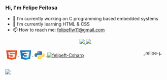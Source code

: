 ### Hi, I'm Felipe Feitosa

- 🔭 I’m currently working on C programming based embedded systems
- 🌱 I’m currently learning HTML & CSS
- 📫 How to reach me: felipeflw11@gmail.com

<div align="center">
  <a href="https://github.com/felipeft">
  <img height="130em" src="https://github-readme-stats.vercel.app/api?username=felipeft&show_icons=true&theme=dark&include_all_commits=true&count_private=true"/>
  <img height="180em" src="https://github-readme-stats.vercel.app/api/top-langs/?username=felipeft&layout=compact&langs_count=7&theme=dark"/>
</div>

<div style="display: inline_block"><br>
  <img align="center" alt="felipeft-HTML" height="30" width="40" src="https://raw.githubusercontent.com/devicons/devicon/master/icons/html5/html5-original.svg">
  <img align="center" alt="felipeft-CSS" height="30" width="40" src="https://raw.githubusercontent.com/devicons/devicon/master/icons/css3/css3-original.svg">
  <img align="center" alt="felipeft-Python" height="30" width="40" src="https://raw.githubusercontent.com/devicons/devicon/master/icons/python/python-original.svg">
  <img align="center" alt="felipeft-Csharp" height="30" width="40" src="https://cdn.jsdelivr.net/gh/devicons/devicon/icons/c/c-plain.svg">
  <img align="right" alt="felipe-pic" height="150" style="border-radius:50px;" src="https://discord.com/channels/482937544833499136/482937544833499138/1004131850425487460">
</div>

  ##
 
<div> 

  <a href="https://instagram.com/felipeft_" target="_blank"><img src="https://img.shields.io/badge/-Instagram-%23E4405F?style=for-the-badge&logo=instagram&logoColor=white" target="_blank"></a>
</div>
